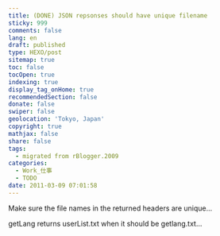 ```yaml
---
title: (DONE) JSON repsonses should have unique filename
sticky: 999
comments: false
lang: en
draft: published
type: HEXO/post
sitemap: true
toc: false
tocOpen: true
indexing: true
display_tag_onHome: true
recommendedSection: false
donate: false
swiper: false
geolocation: 'Tokyo, Japan'
copyright: true
mathjax: false
share: false
tags:
  - migrated from rBlogger.2009
categories:
  - Work_仕事
  - TODO
date: 2011-03-09 07:01:58
---
```


 Make sure the file names in the returned headers are unique...

getLang returns userList.txt when it should be getlang.txt...